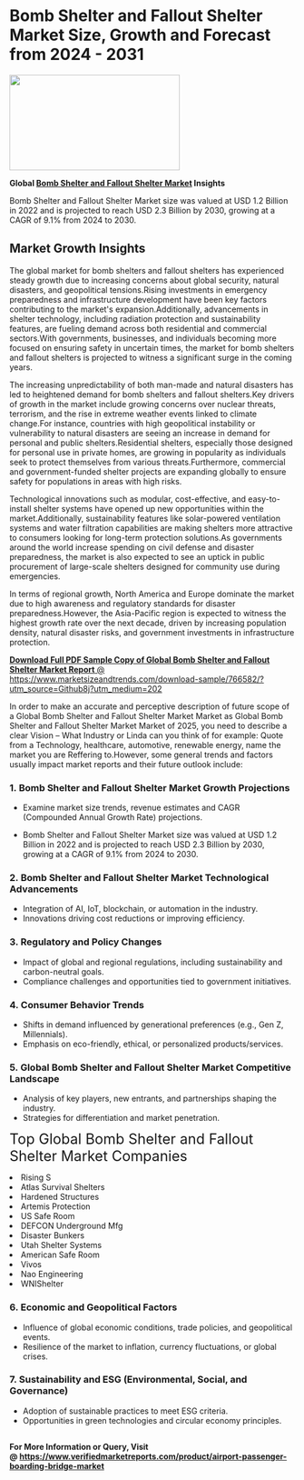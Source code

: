 <H1>Bomb Shelter and Fallout Shelter Market Size, Growth and Forecast from 2024 - 2031</H1><img class="aligncenter size-medium wp-image-584254" src="https://thirdeyenews.in/wp-content/uploads/2024/09/Global-Market-Research-300x168.jpeg" alt="" width="300" height="168" /><p><strong>Global&nbsp;<a href="https://www.marketsizeandtrends.com/download-sample/766582/?utm_source=Github8j?utm_medium=202">Bomb Shelter and Fallout Shelter Market</a> Insights</strong></p><p>Bomb Shelter and Fallout Shelter Market size was valued at USD 1.2 Billion in 2022 and is projected to reach USD 2.3 Billion by 2030, growing at a CAGR of 9.1% from 2024 to 2030.</p><p><h2>Market Growth Insights</h2> <p>The global market for bomb shelters and fallout shelters has experienced steady growth due to increasing concerns about global security, natural disasters, and geopolitical tensions.Rising investments in emergency preparedness and infrastructure development have been key factors contributing to the market's expansion.Additionally, advancements in shelter technology, including radiation protection and sustainability features, are fueling demand across both residential and commercial sectors.With governments, businesses, and individuals becoming more focused on ensuring safety in uncertain times, the market for bomb shelters and fallout shelters is projected to witness a significant surge in the coming years.</p> <p><a href="#"></a></p> <p>The increasing unpredictability of both man-made and natural disasters has led to heightened demand for bomb shelters and fallout shelters.Key drivers of growth in the market include growing concerns over nuclear threats, terrorism, and the rise in extreme weather events linked to climate change.For instance, countries with high geopolitical instability or vulnerability to natural disasters are seeing an increase in demand for personal and public shelters.Residential shelters, especially those designed for personal use in private homes, are growing in popularity as individuals seek to protect themselves from various threats.Furthermore, commercial and government-funded shelter projects are expanding globally to ensure safety for populations in areas with high risks.</p> <p>Technological innovations such as modular, cost-effective, and easy-to-install shelter systems have opened up new opportunities within the market.Additionally, sustainability features like solar-powered ventilation systems and water filtration capabilities are making shelters more attractive to consumers looking for long-term protection solutions.As governments around the world increase spending on civil defense and disaster preparedness, the market is also expected to see an uptick in public procurement of large-scale shelters designed for community use during emergencies.</p> <p>In terms of regional growth, North America and Europe dominate the market due to high awareness and regulatory standards for disaster preparedness.However, the Asia-Pacific region is expected to witness the highest growth rate over the next decade, driven by increasing population density, natural disaster risks, and government investments in infrastructure protection.</p> <p><a href="#"></p><p><span class=""><strong>Download Full PDF Sample Copy of Global Bomb Shelter and Fallout Shelter Market Report</strong> @ <a href="https://www.marketsizeandtrends.com/download-sample/766582/?utm_source=Github8j?utm_medium=202" target="_blank">https://www.marketsizeandtrends.com/download-sample/766582/?utm_source=Github8j?utm_medium=202</a></span></p><p>In order to make an accurate and perceptive description of future scope of a Global&nbsp;Bomb Shelter and Fallout Shelter Market Market as Global&nbsp;Bomb Shelter and Fallout Shelter Market Market of 2025, you need to describe a clear Vision &ndash; What Industry or Linda can you think of for example: Quote from a Technology, healthcare, automotive, renewable energy, name the market you are Reffering to.However, some general trends and factors usually impact market reports and their future outlook include:</p><h3>1.&nbsp;<strong>Bomb Shelter and Fallout Shelter Market Growth Projections</strong></h3><ul><li>Examine market size trends, revenue estimates and CAGR (Compounded Annual Growth Rate) projections.</li><li><p>Bomb Shelter and Fallout Shelter Market size was valued at USD 1.2 Billion in 2022 and is projected to reach USD 2.3 Billion by 2030, growing at a CAGR of 9.1% from 2024 to 2030.</p></li></ul><h3>2.&nbsp;<strong>Bomb Shelter and Fallout Shelter Market Technological Advancements</strong></h3><ul><li>Integration of AI, IoT, blockchain, or automation in the industry.</li><li>Innovations driving cost reductions or improving efficiency.</li></ul><h3>3.&nbsp;<strong>Regulatory and Policy Changes</strong></h3><ul><li>Impact of global and regional regulations, including sustainability and carbon-neutral goals.</li><li>Compliance challenges and opportunities tied to government initiatives.</li></ul><h3>4.&nbsp;<strong>Consumer Behavior Trends</strong></h3><ul><li>Shifts in demand influenced by generational preferences (e.g., Gen Z, Millennials).</li><li>Emphasis on eco-friendly, ethical, or personalized products/services.</li></ul><h3>5.&nbsp;<strong>Global Bomb Shelter and Fallout Shelter Market Competitive Landscape</strong></h3><ul><li>Analysis of key players, new entrants, and partnerships shaping the industry.</li><li>Strategies for differentiation and market penetration.</li></ul><p data-pm-slice="1 1 []"><span style="color: inherit; font-family: inherit; font-size: 25px;">Top Global Bomb Shelter and Fallout Shelter Market Companies</span></p><div class="" data-test-id=""><p><li>Rising S</li><li> Atlas Survival Shelters</li><li> Hardened Structures</li><li> Artemis Protection</li><li> US Safe Room</li><li> DEFCON Underground Mfg</li><li> Disaster Bunkers</li><li> Utah Shelter Systems</li><li> American Safe Room</li><li> Vivos</li><li> Nao Engineering</li><li> WNIShelter</li></p></div><h3>6.&nbsp;<strong>Economic and Geopolitical Factors</strong></h3><ul><li>Influence of global economic conditions, trade policies, and geopolitical events.</li><li>Resilience of the market to inflation, currency fluctuations, or global crises.</li></ul><h3>7.&nbsp;<strong>Sustainability and ESG (Environmental, Social, and Governance)</strong></h3><ul><li>Adoption of sustainable practices to meet ESG criteria.</li><li>Opportunities in green technologies and circular economy principles.</li></ul><h2><strong style="font-size: 14px;">For More Information or Query, Visit @&nbsp;</strong><a style="background-color: #ffffff; font-size: 14px;" href="https://www.marketsizeandtrends.com/report/bomb-shelter-and-fallout-shelter-market/" target="_blank">https://www.verifiedmarketreports.com/product/airport-passenger-boarding-bridge-market</a></h2>